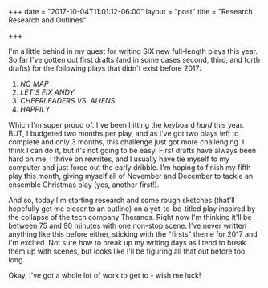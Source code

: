 +++
date = "2017-10-04T11:01:12-06:00"
layout = "post"
title = "Research Research and Outlines"

+++

I'm a little behind in my quest for writing SIX new full-length plays this year. So far I've gotten out first drafts (and in some cases second, third, and forth drafts) for the following plays that didn't exist before 2017:

1. *NO MAP*
2. *LET'S FIX ANDY*
3. *CHEERLEADERS VS. ALIENS*
4. *HAPPILY*

Which I'm super proud of. I've been hitting the keyboard *hard* this year. BUT, I budgeted two months per play, and as I've got two plays left to complete and only 3 months, this challenge just got more challenging. I think I can do it, but it's not going to be easy. First drafts have always been hard on me, I thrive on rewrites, and I usually have tie myself to my computer and just force out the early dribble. I'm hoping to finish my fifth play this month, giving myself all of November and December to tackle an ensemble Christmas play (yes, another first!).

And so, today I'm starting research and some rough sketches (that'll hopefully get me closer to an outline) on a yet-to-be-titled play inspired by the collapse of the tech company Theranos. Right now I'm thinking it'll be between 75 and 90 minutes with one non-stop scene. I've never written anything like this before either, sticking with the "firsts" theme for 2017 and I'm excited. Not sure how to break up my writing days as I tend to break them up with scenes, but looks like I'll be figuring all that out before too long. 

Okay, I've got a whole lot of work to get to - wish me luck!